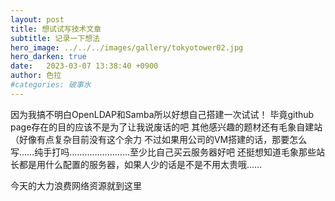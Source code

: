 ```yaml
---
layout: post
title: 想试试写技术文章
subtitle: 记录一下想法
hero_image: ../../../images/gallery/tokyotower02.jpg
hero_darken: true
date:   2023-03-07 13:38:40 +0900
author: 色拉
#categories: 破事水
---
```



因为我搞不明白OpenLDAP和Samba所以好想自己搭建一次试试！
毕竟github page存在的目的应该不是为了让我说废话的吧
其他感兴趣的题材还有毛象自建站（好像有点复杂目前没有这个余力
不过如果用公司的VM搭建的话，那要怎么写……纯手打吗……………………至少比自己买云服务器好吧
还挺想知道毛象那些站长都是用什么配置的服务器，如果人少的话是不是不用太贵哦……



今天的大力浪费网络资源就到这里